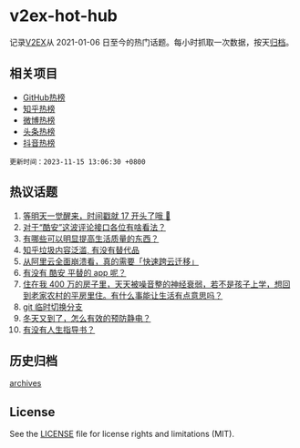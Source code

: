 # v2ex-hot-hub

 记录[V2EX](https://www.v2ex.com/)从 2021-01-06 日至今的热门话题。每小时抓取一次数据，按天[归档](archives)。
 
 ## 相关项目

- [GitHub热榜](https://github.com/snaildev/github-hot-hub)
- [知乎热榜](https://github.com/snaildev/zhihu-hot-hub)
- [微博热榜](https://github.com/snaildev/weibo-hot-hub)
- [头条热榜](https://github.com/snaildev/toutiao-hot-hub)
- [抖音热榜](https://github.com/snaildev/douyin-hot-hub)


 `更新时间：2023-11-15 13:06:30 +0800`

## 热议话题

1. [等明天一觉醒来，时间戳就 17 开头了哦 🥰](https://www.v2ex.com/t/991933)
1. [对于“酷安”这波评论接口各位有啥看法？](https://www.v2ex.com/t/991880)
1. [有哪些可以明显提高生活质量的东西？](https://www.v2ex.com/t/991793)
1. [知乎垃圾内容泛滥, 有没有替代品](https://www.v2ex.com/t/991799)
1. [从阿里云全面崩溃看，真的需要「快速跨云迁移」](https://www.v2ex.com/t/991920)
1. [有没有 酷安 平替的 app 呢？](https://www.v2ex.com/t/991975)
1. [住在我 400 万的房子里，天天被噪音整的神经衰弱，若不是孩子上学，想回到老家农村的平房里住。有什么事能让生活有点意思吗？](https://www.v2ex.com/t/991941)
1. [git 临时切换分支](https://www.v2ex.com/t/992022)
1. [冬天又到了，怎么有效的预防静电？](https://www.v2ex.com/t/991998)
1. [有没有人生指导书？](https://www.v2ex.com/t/991927)

## 历史归档

[archives](archives)

## License

See the [LICENSE](LICENSE) file for license rights and limitations (MIT).
